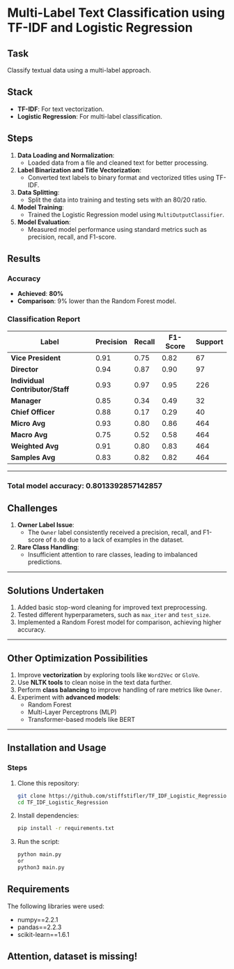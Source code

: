 # Multi-Label Text Classification using TF-IDF and Logistic Regression

## Task
Classify textual data using a multi-label approach.

## Stack
- **TF-IDF**: For text vectorization.
- **Logistic Regression**: For multi-label classification.

## Steps
1. **Data Loading and Normalization**:
   - Loaded data from a file and cleaned text for better processing.
2. **Label Binarization and Title Vectorization**:
   - Converted text labels to binary format and vectorized titles using TF-IDF.
3. **Data Splitting**:
   - Split the data into training and testing sets with an 80/20 ratio.
4. **Model Training**:
   - Trained the Logistic Regression model using `MultiOutputClassifier`.
5. **Model Evaluation**:
   - Measured model performance using standard metrics such as precision, recall, and F1-score.

## Results
### Accuracy
- **Achieved**: **80%**
- **Comparison**: 9% lower than the Random Forest model.

### Classification Report

| **Label**                   | **Precision** | **Recall** | **F1-Score** | **Support** |
|-----------------------------|---------------|------------|--------------|-------------|
| **Vice President**          | 0.91          | 0.75       | 0.82         | 67          |
| **Director**                | 0.94          | 0.87       | 0.90         | 97          |
| **Individual Contributor/Staff** | 0.93  | 0.97       | 0.95         | 226         |
| **Manager**                 | 0.85          | 0.34       | 0.49         | 32          |
| **Chief Officer**           | 0.88          | 0.17       | 0.29         | 40          |
| **Micro Avg**               | 0.93          | 0.80       | 0.86         | 464         |
| **Macro Avg**               | 0.75          | 0.52       | 0.58         | 464         |
| **Weighted Avg**            | 0.91          | 0.80       | 0.83         | 464         |
| **Samples Avg**             | 0.83          | 0.82       | 0.82         | 464         |

---
### Total model accuracy: 0.8013392857142857
## Challenges
1. **Owner Label Issue**:
   - The `Owner` label consistently received a precision, recall, and F1-score of `0.00` due to a lack of examples in the dataset.
2. **Rare Class Handling**:
   - Insufficient attention to rare classes, leading to imbalanced predictions.

---

## Solutions Undertaken
1. Added basic stop-word cleaning for improved text preprocessing.
2. Tested different hyperparameters, such as `max_iter` and `test_size`.
3. Implemented a Random Forest model for comparison, achieving higher accuracy.

---

## Other Optimization Possibilities
1. Improve **vectorization** by exploring tools like `Word2Vec` or `GloVe`.
2. Use **NLTK tools** to clean noise in the text data further.
3. Perform **class balancing** to improve handling of rare metrics like `Owner`.
4. Experiment with **advanced models**:
   - Random Forest
   - Multi-Layer Perceptrons (MLP)
   - Transformer-based models like BERT

---

## Installation and Usage
### Steps
1. Clone this repository:
   ```bash
   git clone https://github.com/stiffstifler/TF_IDF_Logistic_Regression.git
   cd TF_IDF_Logistic_Regression
   
2. Install dependencies:
   ```bash
   pip install -r requirements.txt
   ```
   
3. Run the script:
   ```bash
   python main.py
   or
   python3 main.py
   ```

## Requirements
The following libraries were used:

- numpy==2.2.1
- pandas==2.2.3
- scikit-learn==1.6.1

## Attention, dataset is missing!